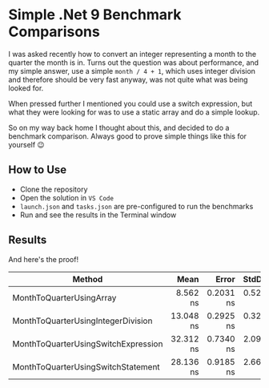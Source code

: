 # Simple .Net 9 Benchmark Comparisons

I was asked recently how to convert an integer representing a month to the quarter the month is in.
Turns out the question was about performance, and my simple answer, use a simple `month / 4 + 1`,
which uses integer division and therefore should be very fast anyway, was not quite what was being looked for.

When pressed further I mentioned you could use a switch expression, but what they were looking for was
to use a static array and do a simple lookup.

So on my way back home I thought about this, and decided to do a benchmark comparison.
Always good to prove simple things like this for yourself :wink:

## How to Use
- Clone the repository
- Open the solution in `VS Code`
- `launch.json` and `tasks.json` are pre-configured to run the benchmarks
- Run and see the results in the Terminal window

## Results
And here's the proof!

| Method                              | Mean      | Error     | StdDev    | Median    | Allocated |
|------------------------------------ |----------:|----------:|----------:|----------:|----------:|
| MonthToQuarterUsingArray            |  8.562 ns | 0.2031 ns | 0.5278 ns |  8.456 ns |         - |
| MonthToQuarterUsingIntegerDivision  | 13.048 ns | 0.2925 ns | 0.3251 ns | 12.963 ns |         - |
| MonthToQuarterUsingSwitchExpression | 32.312 ns | 0.7340 ns | 2.0940 ns | 31.955 ns |         - |
| MonthToQuarterUsingSwitchStatement  | 28.136 ns | 0.9185 ns | 2.6646 ns | 27.422 ns |         - |

